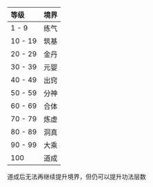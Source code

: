 | 等级    | 境界 |
| :------ | :--- |
| 1 - 9   | 练气 |
| 10 - 19 | 筑基 |
| 20 - 29 | 金丹 |
| 30 - 39 | 元婴 |
| 40 - 49 | 出窍 |
| 50 - 59 | 分神 |
| 60 - 69 | 合体 |
| 70 - 79 | 炼虚 |
| 80 - 89 | 洞真 |
| 90 - 99 | 大乘 |
| 100     | 道成 |

道成后无法再继续提升境界，但仍可以提升功法层数
